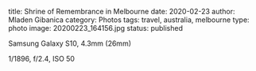title: Shrine of Remembrance in Melbourne
date: 2020-02-23
author: Mladen Gibanica
category: Photos
tags: travel, australia, melbourne
type: photo
image: 20200223_164156.jpg
status: published

Samsung Galaxy S10, 4.3mm (26mm)

1/1896, f/2.4, ISO 50
